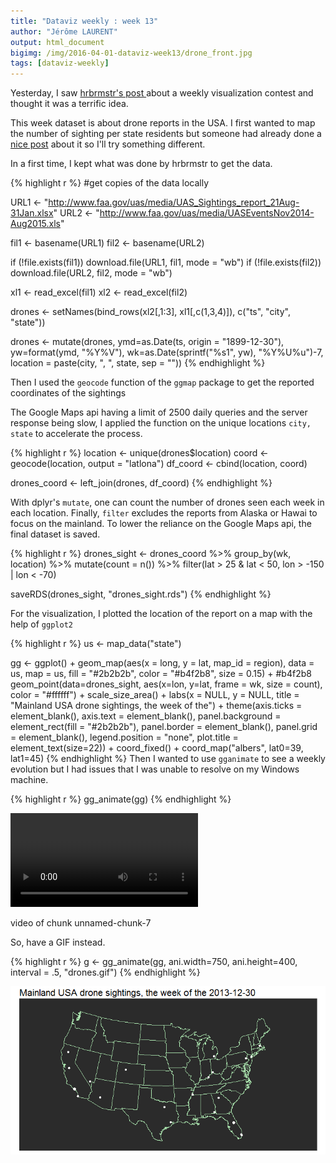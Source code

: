 ```yaml
---
title: "Dataviz weekly : week 13"
author: "Jérôme LAURENT"
output: html_document
bigimg: /img/2016-04-01-dataviz-week13/drone_front.jpg
tags: [dataviz-weekly]
---
```


Yesterday, I saw [hrbrmstr's post ](https://rud.is/b/2016/03/30/introducing-a-weekly-r-python-js-etc-vis-challenge/) about a weekly visualization contest and thought it was a terrific idea.

This week dataset is about drone reports in the USA.
I first wanted to map the number of sighting per state residents but someone had already done a [nice post](http://jabranham.com/blog/2016/03/ggplot-maps.html) about it so I'll try something different.

In a first time, I kept what was done by hrbrmstr to get the data.




{% highlight r %}
#get copies of the data locally

URL1 <- "http://www.faa.gov/uas/media/UAS_Sightings_report_21Aug-31Jan.xlsx"
URL2 <- "http://www.faa.gov/uas/media/UASEventsNov2014-Aug2015.xls"

fil1 <- basename(URL1)
fil2 <- basename(URL2)

if (!file.exists(fil1)) download.file(URL1, fil1, mode = "wb")
if (!file.exists(fil2)) download.file(URL2, fil2, mode = "wb")


xl1 <- read_excel(fil1)
xl2 <- read_excel(fil2)


drones <- setNames(bind_rows(xl2[,1:3],
                             xl1[,c(1,3,4)]),
                   c("ts", "city", "state"))

drones <- mutate(drones,
                 ymd=as.Date(ts, origin = "1899-12-30"),
                 yw=format(ymd, "%Y%V"),
                 wk=as.Date(sprintf("%s1", yw), "%Y%U%u")-7,
                 location = paste(city, ", ", state, sep = ""))
{% endhighlight %}

Then I used the `geocode` function of the `ggmap` package to get the reported coordinates of the sightings

The Google Maps api having a limit of 2500 daily queries and the server response being slow, I applied the function on the unique locations `city, state` to accelerate the process.

{% highlight r %}
location <- unique(drones$location)
coord <- geocode(location, output = "latlona")
df_coord <- cbind(location, coord)

drones_coord <- left_join(drones, df_coord)
{% endhighlight %}

With dplyr's `mutate`, one can count the number of drones seen each week in each location. Finally, `filter` excludes the reports from Alaska or Hawai to focus on the mainland.
To lower the reliance on the Google Maps api, the final dataset is saved.


{% highlight r %}
drones_sight <- drones_coord %>%
  group_by(wk, location) %>%
  mutate(count = n()) %>%
  filter(lat > 25 & lat < 50, lon > -150 | lon < -70)

saveRDS(drones_sight, "drones_sight.rds")
{% endhighlight %}


For the visualization, I plotted the location of the report on a map with the help of `ggplot2`

{% highlight r %}
us <- map_data("state")

gg <- ggplot() +
  geom_map(aes(x = long, y = lat, map_id = region), data = us,
           map = us, fill = "#2b2b2b", color = "#b4f2b8", size = 0.15) +  #b4f2b8
  geom_point(data=drones_sight, aes(x=lon, y=lat, frame = wk, size = count), color = "#ffffff") +
  scale_size_area() +
  labs(x = NULL, y = NULL, title = "Mainland USA drone sightings, the week of the") +
  theme(axis.ticks = element_blank(),
        axis.text = element_blank(),
        panel.background = element_rect(fill = "#2b2b2b"),
        panel.border = element_blank(),
        panel.grid = element_blank(),
        legend.position = "none",
        plot.title = element_text(size=22)) +
  coord_fixed() +
  coord_map("albers", lat0=39, lat1=45)
{% endhighlight %}
Then I wanted to use `gganimate` to see a weekly evolution but I had issues that I was unable to resolve on my Windows machine.

{% highlight r %}
gg_animate(gg)
{% endhighlight %}

<video   controls loop><source src="/figs/2016-04-01-dataviz-week13/unnamed-chunk-7-.webm" /><p>video of chunk unnamed-chunk-7</p></video>
So, have a GIF instead.

{% highlight r %}
g <- gg_animate(gg, ani.width=750, ani.height=400, interval = .5, "drones.gif")
{% endhighlight %}

![drones_gif](/img/2016-04-01-dataviz-week13/drones.gif)

  
